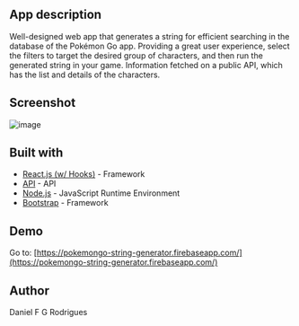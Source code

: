 ## App description
Well-designed web app that generates a string for efficient searching in the database of the Pokémon Go app. Providing a great user experience, select the filters to target the desired group of characters, and then run the generated string in your game. Information fetched on a public API, which has the list and details of the characters.

## Screenshot
![image](https://i.ibb.co/3rfwMps/pokemongostring.png)

## Built with
* [React.js (w/ Hooks)](https://reactjs.org/) - Framework
* [API](https://pokeapi.co/api/v2/) - API
* [Node.js](https://nodejs.org) - JavaScript Runtime Environment
* [Bootstrap](https://getbootstrap.com/) - Framework

## Demo
Go to: [https://pokemongo-string-generator.firebaseapp.com/](https://pokemongo-string-generator.firebaseapp.com/)

## Author
Daniel F G Rodrigues
